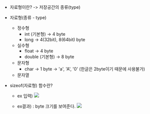 
- 자료형이란?
	-> 저장공간의 종류(type)

- 자료형(종류 - type)
	- 정수형
		- int (기본형)
			-> 4 byte
		- long 
			-> 4(32bit), 8(64bit) byte
	- 실수형
		- float
			-> 4 byte
		- double (기본형)
			-> 8 byte
	- 문자형
		- char
			-> 1 byte 
			-> 'a', 'A', '0' (한글은 2byte이기 때문에 사용불가)
	- 문자열 

- sizeof(자료형) 함수란?
	- ex 입력)
		![](https://i.imgur.com/s0ZXinX.png)

	- ex결과) : byte 크기를 보여준다.
		![](https://i.imgur.com/ANZhjEc.png)

	
 